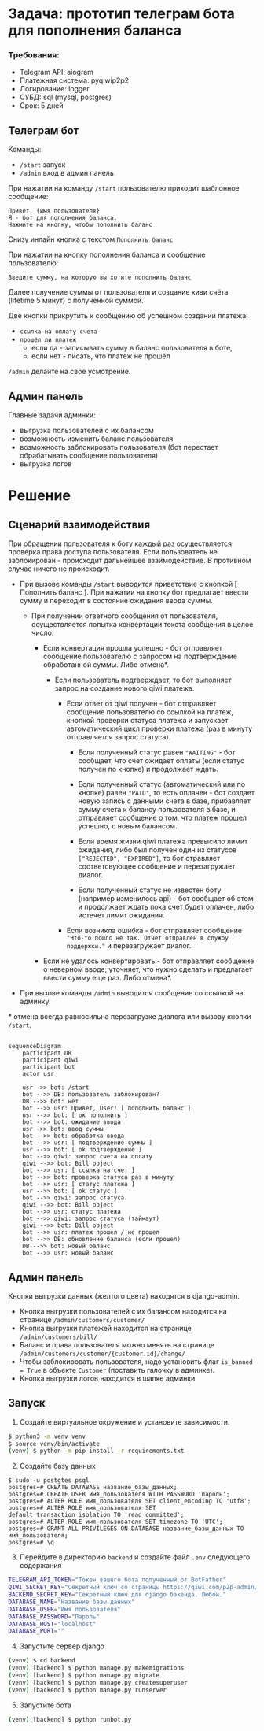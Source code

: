 # Задача: прототип телеграм бота для пополнения баланса

### Требования:

- Telegram API: aiogram
- Платежная система: pyqiwip2p2
- Логирование: logger
- СУБД: sql (mysql, postgres)
- Срок: 5 дней


## Телеграм бот

Команды:
- `/start` запуск
- `/admin` вход в админ панель

При нажатии на команду `/start` пользователю приходит шаблонное сообщение:

    Привет, {имя пользователя}
    Я - бот для пополнения баланса.
    Нажмите на кнопку, чтобы пополнить баланс

Снизу инлайн кнопка с текстом `Пополнить баланс`

При нажатии на кнопку пополнения баланса и сообщение пользователю: 

    Введите сумму, на которую вы хотите пополнить баланс

Далее получение суммы от пользователя и создание киви счёта (lifetime 5 минут) с полученной суммой.

Две кнопки прикрутить к сообщению об успешном создании платежа:
- `ссылка на оплату счета`
- `прошёл ли платеж` 
    - если да - записывать сумму в баланс пользователя в боте, 
    - если нет - писать, что платеж не прошёл

`/admin` делайте на свое усмотрение. 

## Админ панель
Главные задачи админки:
- выгрузка пользователей с их балансом
- возможность изменить баланс пользователя
- возможность заблокировать пользователя (бот перестает обрабатывать сообщение пользователя)
- выгрузка логов


# Решение
## Сценарий взаимодействия

При обращении пользователя к боту каждый раз осуществляется проверка права доступа пользователя. Если пользователь не заблокирован - происходит дальнейшее взаймодействие. В противном случае ничего не происходит.

- При вызове команды `/start` выводится приветствие с кнопкой [ Пополнить баланс ]. При нажатии на кнопку бот предлагает ввести сумму и переходит в состояние ожидания ввода суммы. 

    - При получении ответного сообщения от пользователя, осуществляется попытка конвертации текста сообщения в целое число.

        - Если конвертация прошла успешно - бот отправляет сообщение пользователю с запросом на подтверждение обработанной суммы. Либо отмена*.

            - Если пользователь подтверждает, то бот выполняет запрос на создание нового qiwi платежа.

                - Если ответ от qiwi получен - бот отправляет сообщение пользователю со ссылкой на платеж, кнопкой проверки статуса платежа и запускает автоматический цикл проверки платежа (раз в минуту отправляется запрос статуса).

                    - Если полученный статус равен `"WAITING"` - бот сообщает, что счет ожидает оплаты (если статус получен по кнопке) и продолжает ждать.

                    - Если полученный статус (автоматический или по кнопке) равен `"PAID"`, то есть оплачен - бот создает новую запись с данными счета в базе, прибавляет сумму счета к балансу пользователя в базе, и отправляет сообщение о том, что платеж прошел успешно, с новым балансом.

                    - Если время жизни qiwi платежа превысило лимит ожидания, либо был получен один из статусов `["REJECTED", "EXPIRED"]`, то бот отравляет соответсвующее сообщение и перезагружает диалог.

                    - Если полученный статус не известен боту (например изменилось api) - бот сообщает об этом и продолжает ждать пока счет будет оплачен, либо истечет лимит ожидания.

                - Если возникла ошибка - бот отправляет сообщение `"Что-то пошло не так. Отчет отправлен в службу поддержки."` и перезагружает диалог.

        - Если не удалось конвертировать - бот отправляет сообщение о неверном вводе, уточняет, что нужно сделать и предлагает ввести сумму еще раз. Либо отмена*.

- При вызове команды `/admin` выводится сообщение со ссылкой на админку. 

\* отмена всегда равносильна перезагрузке диалога или вызову кнопки `/start`.

```mermaid

sequenceDiagram
    participant DB
    participant qiwi
    participant bot
    actor usr
    
    usr ->> bot: /start
    bot -->> DB: пользователь заблокирован?
    DB -->> bot: нет
    bot -->> usr: Привет, User! [ пополнить баланс ]
    usr -->> bot: [ ок пополнить ]
    bot -->> bot: ожидание ввода
    usr ->> bot: ввод суммы
    bot -->> bot: обработка ввода
    bot -->> usr: [ подтверждение суммы ]
    usr -->> bot: [ ok подтверждение ]
    bot -->> qiwi: запрос счета на оплату
    qiwi -->> bot: Bill object
    bot -->> usr: [ ссылка на счет ]
    bot -->> bot: проверка статуса раз в минуту
    bot -->> usr: [ статус платежа ]
    usr -->> bot: [ ok статус ]
    bot -->> qiwi: запрос статуса
    qiwi -->> bot: Bill object
    bot -->> usr: статус платежа
    bot -->> qiwi: запрос статуса (таймаут)
    qiwi -->> bot: Bill object
    bot -->> usr: платеж прошел / не прошел
    bot -->> DB: обновление баланса (если прошел)
    DB -->> bot: новый баланс
    bot -->> usr: новый баланс
```
## Админ панель

Кнопки выгрузки данных (желтого цвета) находятся в django-admin.

- Кнопка выгрузки пользователей с их балансом находится на странице `/admin/customers/customer/`
- Кнопка выгрузки платежей находится на странице `/admin/customers/bill/`
- Баланс и права пользователя можно менять на странице `/admin/customers/customer/{customer.id}/change/`
- Чтобы заблокировать пользователя, надо установить флаг `is_banned = True` в объекте `Customer` (поставить галочку в админке).
- Кнопка выгрузки логов находится в шапке админки

## Запуск

1. Создайте виртуальное окружение и установите зависимости.
```bash
$ python3 -m venv venv
$ source venv/bin/activate
(venv) $ python -m pip install -r requirements.txt
```

2. Создайте базу данных
```
$ sudo -u postgtes psql
postgres=# CREATE DATABASE название_базы_данных;
postgres=# CREATE USER имя_пользователя WITH PASSWORD 'пароль';
postgres=# ALTER ROLE имя_пользователя SET client_encoding TO 'utf8';
postgres=# ALTER ROLE имя_пользователя SET default_transaction_isolation TO 'read committed';
postgres=# ALTER ROLE имя_пользователя SET timezone TO 'UTC';
postgres=# GRANT ALL PRIVILEGES ON DATABASE название_базы_данных TO имя_пользователя;
postgres=# \q
```

3. Перейдите в директорию `backend` и создайте файл `.env` следующего содержания
```bash
TELEGRAM_API_TOKEN="Токен вашего бота полученный от BotFather"
QIWI_SECRET_KEY="Секретный ключ со страницы https://qiwi.com/p2p-admin/transfers/api (из пары ключей публичный, секретный)"
BACKEND_SECRET_KEY="Секретный ключ для django бэкенда. Любой."
DATABASE_NAME="Название базы данных"
DATABASE_USER="Имя пользователя"
DATABASE_PASSWORD="Пароль"
DATABASE_HOST="localhost"
DATABASE_PORT=""
```

4. Запустите сервер django
```bash
(venv) $ cd backend
(venv) [backend] $ python manage.py makemigrations
(venv) [backend] $ python manage.py migrate
(venv) [backend] $ python manage.py createsuperuser
(venv) [backend] $ python manage.py runserver

```

5. Запустите бота
```bash
(venv) [backend] $ python runbot.py
```
